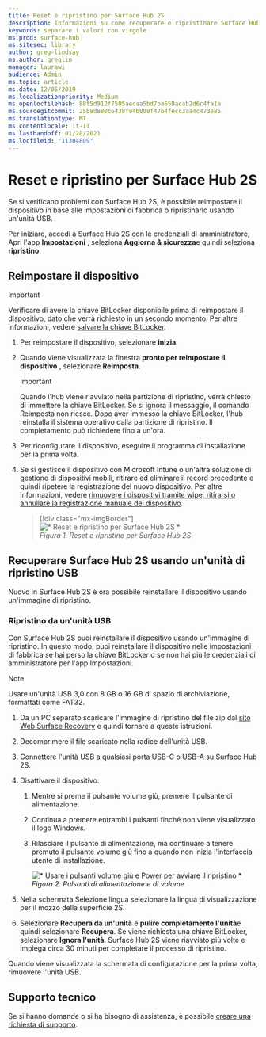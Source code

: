 ```yaml
---
title: Reset e ripristino per Surface Hub 2S
description: Informazioni su come recuperare e ripristinare Surface Hub 2S.
keywords: separare i valori con virgole
ms.prod: surface-hub
ms.sitesec: library
author: greg-lindsay
ms.author: greglin
manager: laurawi
audience: Admin
ms.topic: article
ms.date: 12/05/2019
ms.localizationpriority: Medium
ms.openlocfilehash: 88f5d912f7505aecaa5bd7ba659acab2d6c4fa1a
ms.sourcegitcommit: 25b8d880c6438f94b008f47b4fecc3aa4c473e85
ms.translationtype: MT
ms.contentlocale: it-IT
ms.lasthandoff: 01/28/2021
ms.locfileid: "11304809"
---
```

# Reset e ripristino per Surface Hub 2S

Se si verificano problemi con Surface Hub 2S, è possibile reimpostare il dispositivo in base alle impostazioni di fabbrica o ripristinarlo usando un'unità USB.

Per iniziare, accedi a Surface Hub 2S con le credenziali di amministratore, Apri l'app **Impostazioni** , seleziona **Aggiorna & sicurezza**e quindi seleziona **ripristino**.

## Reimpostare il dispositivo

   > [!IMPORTANT]
   > Verificare di avere la chiave BitLocker disponibile prima di reimpostare il dispositivo, dato che verrà richiesto in un secondo momento. Per altre informazioni, vedere [salvare la chiave BitLocker](save-bitlocker-key-surface-hub.md).

1. Per reimpostare il dispositivo, selezionare **inizia**.

2. Quando viene visualizzata la finestra **pronto per reimpostare il dispositivo** , selezionare **Reimposta**. 
  
   > [!IMPORTANT]
   > Quando l'hub viene riavviato nella partizione di ripristino, verrà chiesto di immettere la chiave BitLocker. Se si ignora il messaggio, il comando Reimposta non riesce. Dopo aver immesso la chiave BitLocker, l'hub reinstalla il sistema operativo dalla partizione di ripristino. Il completamento può richiedere fino a un'ora.
  
3. Per riconfigurare il dispositivo, eseguire il programma di installazione per la prima volta.

4. Se si gestisce il dispositivo con Microsoft Intune o un'altra soluzione di gestione di dispositivi mobili, ritirare ed eliminare il record precedente e quindi ripetere la registrazione del nuovo dispositivo. Per altre informazioni, vedere [rimuovere i dispositivi tramite wipe, ritirarsi o annullare la registrazione manuale del dispositivo](https://docs.microsoft.com/intune/devices-wipe).

   > [!div class="mx-imgBorder"]
   > ![* Reset e ripristino per Surface Hub 2S *](images/sh2-reset.png)
   <br/>*Figura 1. Reset e ripristino per Surface Hub 2S* 

## Recuperare Surface Hub 2S usando un'unità di ripristino USB

Nuovo in Surface Hub 2S è ora possibile reinstallare il dispositivo usando un'immagine di ripristino.

### Ripristino da un'unità USB

Con Surface Hub 2S puoi reinstallare il dispositivo usando un'immagine di ripristino. In questo modo, puoi reinstallare il dispositivo nelle impostazioni di fabbrica se hai perso la chiave BitLocker o se non hai più le credenziali di amministratore per l'app Impostazioni.

>[!NOTE]
>Usare un'unità USB 3,0 con 8 GB o 16 GB di spazio di archiviazione, formattati come FAT32.

1. Da un PC separato scaricare l'immagine di ripristino del file zip dal [sito Web Surface Recovery](https://support.microsoft.com/surfacerecoveryimage?devicetype=surfacehub2s) e quindi tornare a queste istruzioni. 

1. Decomprimere il file scaricato nella radice dell'unità USB.  

1. Connettere l'unità USB a qualsiasi porta USB-C o USB-A su Surface Hub 2S.

1. Disattivare il dispositivo:

   1. Mentre si preme il pulsante volume giù, premere il pulsante di alimentazione.
   1. Continua a premere entrambi i pulsanti finché non viene visualizzato il logo Windows.
   1. Rilasciare il pulsante di alimentazione, ma continuare a tenere premuto il pulsante volume giù fino a quando non inizia l'interfaccia utente di installazione.

      ![* Usare i pulsanti volume giù e Power per avviare il ripristino *](images/sh2-keypad.png)
      <br>*Figura 2. Pulsanti di alimentazione e di volume*

1. Nella schermata Selezione lingua selezionare la lingua di visualizzazione per il mozzo della superficie 2S.

1. Selezionare **Recupera da un'unità** e **pulire completamente l'unità**e quindi selezionare **Recupera**. Se viene richiesta una chiave BitLocker, selezionare **Ignora l'unità**. Surface Hub 2S viene riavviato più volte e impiega circa 30 minuti per completare il processo di ripristino.

Quando viene visualizzata la schermata di configurazione per la prima volta, rimuovere l'unità USB.

## Supporto tecnico

Se si hanno domande o si ha bisogno di assistenza, è possibile [creare una richiesta di supporto](https://support.microsoft.com/supportforbusiness/productselection).
